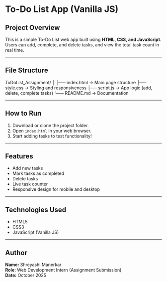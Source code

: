 # To-Do List App (Vanilla JS)

## Project Overview

This is a simple To-Do List web app built using **HTML, CSS, and JavaScript**.  
Users can add, complete, and delete tasks, and view the total task count in real time.

---

## File Structure

ToDoList_Assignment/
│
├── index.html → Main page structure
├── style.css → Styling and responsiveness
├── script.js → App logic (add, delete, complete tasks)
└── README.md → Documentation

---

## How to Run

1. Download or clone the project folder.
2. Open `index.html` in your web browser.
3. Start adding tasks to test functionality!

---

## Features

- Add new tasks
- Mark tasks as completed
- Delete tasks
- Live task counter
- Responsive design for mobile and desktop

---

## Technologies Used

- HTML5
- CSS3
- JavaScript (Vanilla JS)

---

## Author

**Name:** Shreyashi Manerkar  
**Role:** Web Development Intern (Assignment Submission)  
**Date:** October 2025

